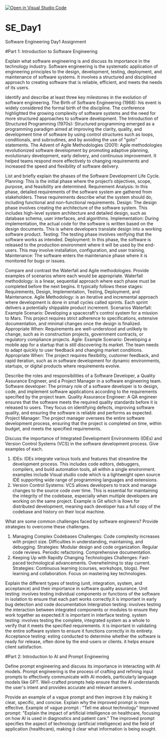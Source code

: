 [![Open in Visual Studio Code](https://classroom.github.com/assets/open-in-vscode-2e0aaae1b6195c2367325f4f02e2d04e9abb55f0b24a779b69b11b9e10269abc.svg)](https://classroom.github.com/online_ide?assignment_repo_id=15600255&assignment_repo_type=AssignmentRepo)
# SE_Day1
Software Engineering Day1 Assignment

#Part 1: Introduction to Software Engineering

Explain what software engineering is and discuss its importance in the technology industry.
Software engineering is the systematic application of engineering principles to the design, development, testing, deployment, and maintenance of software systems. It involves a structured and disciplined approach to creating software that is reliable, efficient, and meets the needs of its users.

Identify and describe at least three key milestones in the evolution of software engineering.
The Birth of Software Engineering (1968): his event is widely considered the formal birth of the discipline. The conference highlighted the growing complexity of software systems and the need for more structured approaches to software development. 
The Introduction of Structured Programming (1970s): Structured programming emerged as a programming paradigm aimed at improving the clarity, quality, and development time of software by using control structures such as loops, conditionals, and subroutines, and by avoiding the use of "goto" statements. 
The Advent of Agile Methodologies (2001): Agile methodologies revolutionized software development by promoting adaptive planning, evolutionary development, early delivery, and continuous improvement. It helped teams respond more effectively to changing requirements and increased the speed and flexibility of software delivery.

List and briefly explain the phases of the Software Development Life Cycle.
Planning: This is the initial phase where the project’s objectives, scope, purpose, and feasibility are determined.
Requirement Analysis: In this phase, detailed requirements of the software system are gathered from stakeholders. These requirements describe what the system should do, including functional and non-functional requirements.
Design: The design phase involves creating the architecture of the software system. This includes high-level system architecture and detailed design, such as database schema, user interfaces, and algorithms.
Implementation: During implementation, the actual code for the software is written based on the design documents. This is where developers translate design into a working software product.
Testing: The testing phase involves verifying that the software works as intended.
Deployment: In this phase, the software is released to the production environment where it will be used by the end-users. This may involve installation, configuration, and user training.
Maintenance: The software enters the maintenance phase where it is monitored for bugs or issues. 

Compare and contrast the Waterfall and Agile methodologies. Provide examples of scenarios where each would be appropriate.
Waterfall methodology: is a linear, sequential approach where each phase must be completed before the next begins. It typically follows these stages: Requirements, Design, Implementation, Testing, Deployment, and Maintenance.
Agile Methodology:  is an iterative and incremental approach where development is done in small cycles called sprints. Each sprint delivers a potentially shippable product increment.
Scenarios
Waterfall:
Example Scenario: Developing a spacecraft's control system for a mission to Mars. This project requires strict adherence to specifications, extensive documentation, and minimal changes once the design is finalized.
Appropriate When: Requirements are well-understood and unlikely to change, such as in construction projects, government contracts, or regulatory compliance projects.
Agile:
Example Scenario: Developing a mobile app for a startup that is still discovering its market. The team needs to adapt quickly to user feedback and changing market conditions.
Appropriate When: The project requires flexibility, customer feedback, and rapid iteration, such as in software development for dynamic environments, startups, or digital products where requirements evolve.


Describe the roles and responsibilities of a Software Developer, a Quality Assurance Engineer, and a Project Manager in a software engineering team.
Software developer: The primary role of a software developer is to design, code, and implement software applications according to the requirements specified by the project team.
Quality Assurance Engineer: A QA engineer ensures that the software meets the required quality standards before it is released to users. They focus on identifying defects, improving software quality, and ensuring the software is reliable and performs as expected.
Project Manager: The project manager oversees the entire software development process, ensuring that the project is completed on time, within budget, and meets the specified requirements. 

Discuss the importance of Integrated Development Environments (IDEs) and Version Control Systems (VCS) in the software development process. Give examples of each.
1. IDEs: IDEs integrate various tools and features that streamline the development process. This includes code editors, debuggers, compilers, and build automation tools, all within a single environment. examples include Visual studio code which is a lightweight open source IDE supporting wide range of programming languages and extensions.
2. Version Control Systems: VCS allows developers to track and manage changes to the source code over time. This is essential for maintaining the integrity of the codebase, especially when multiple developers are working on the same project. Example is Git which is llows for distributed development, meaning each developer has a full copy of the codebase and history on their local machine.

What are some common challenges faced by software engineers? Provide strategies to overcome these challenges.
1. Managing Complex Codebases
Challenges: Code complexity increases with project size.
            Difficulties in understanding, maintaining, and debugging.
Strategies: Modular design and code organization.
            Regular code reviews.
             Periodic refactoring.
            Comprehensive documentation.
2. Keeping Up with Rapidly Changing Technologies
Challenges: Fast-paced technological advancements.
            Overwhelming to stay current.
Strategies: Continuous learning (courses, workshops, blogs).
            Peer learning and collaboration.
            Focus on mastering key technologies.


Explain the different types of testing (unit, integration, system, and acceptance) and their importance in software quality assurance.
Unit testing: involves testing individual components or functions of the software in isolation to ensure that each part works correctly.it is important in early bug detection and code documentation
Intergration testing: involves testing the interaction between integrated components or modules to ensure they work together as expected.It is important  in interface testing.
system testing: involves testing the complete, integrated system as a whole to verify that it meets the specified requirements. it is important in validating the entire software system to ensure it functions correctly in its entirety.
Acceptance testing: esting conducted to determine whether the software is ready for release, often done by the end-users or clients. it helps ensure client satisfaction. 



#Part 2: Introduction to AI and Prompt Engineering


Define prompt engineering and discuss its importance in interacting with AI models.
Prompt engineering is the process of crafting and refining input prompts to effectively communicate with AI models, particularly language models like GPT. Well-crafted prompts help ensure that the AI understands the user's intent and provides accurate and relevant answers.

Provide an example of a vague prompt and then improve it by making it clear, specific, and concise. Explain why the improved prompt is more effective.
Example of vague prompt : "Tell me about technology"
Improved prompt: "Explain the impact of artificial intelligence on healthcare, focusing on how AI is used in diagnostics and patient care."
The improved prompt specifies the aspect of technology (artificial intelligence) and the field of application (healthcare), making it clear what information is being sought.
